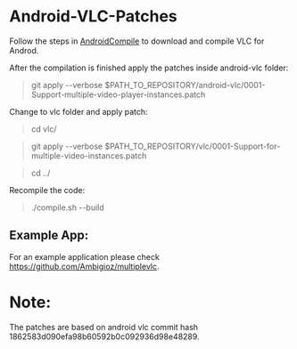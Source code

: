 Android-VLC-Patches
===================

Follow the steps in [AndroidCompile](https://wiki.videolan.org/AndroidCompile) to download and compile VLC for Androd.

After the compilation is finished apply the patches inside android-vlc folder:

> git apply --verbose $PATH_TO_REPOSITORY/android-vlc/0001-Support-multiple-video-player-instances.patch

Change to vlc folder and apply patch:

> cd vlc/

> git apply --verbose $PATH_TO_REPOSITORY/vlc/0001-Support-for-multiple-video-instances.patch

> cd ../

Recompile the code:
> ./compile.sh --build

Example App:
------------

For an example application please check https://github.com/Ambigioz/multiplevlc.

Note:
=====

The patches are based on android vlc commit hash 1862583d090efa98b60592b0c092936d98e48289.

